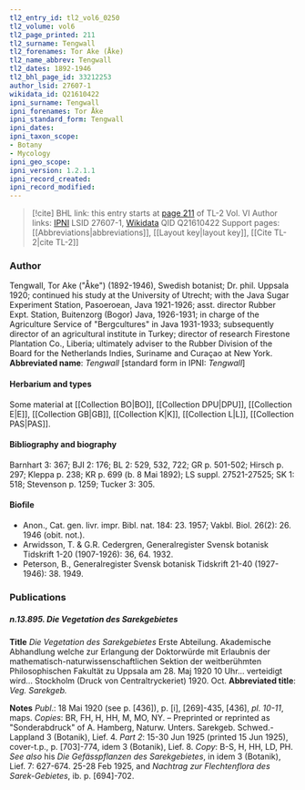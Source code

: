 ```yaml
---
tl2_entry_id: tl2_vol6_0250
tl2_volume: vol6
tl2_page_printed: 211
tl2_surname: Tengwall
tl2_forenames: Tor Ake (Åke)
tl2_name_abbrev: Tengwall
tl2_dates: 1892-1946
tl2_bhl_page_id: 33212253
author_lsid: 27607-1
wikidata_id: Q21610422
ipni_surname: Tengwall
ipni_forenames: Tor Åke
ipni_standard_form: Tengwall
ipni_dates: 
ipni_taxon_scope: 
- Botany
- Mycology
ipni_geo_scope: 
ipni_version: 1.2.1.1
ipni_record_created: 
ipni_record_modified:
---
```


> [!cite] BHL link: this entry starts at [page 211](https://www.biodiversitylibrary.org/page/33212253) of TL-2 Vol. VI
> Author links: [IPNI](https://www.ipni.org/a/27607-1) LSID 27607-1, [Wikidata](https://www.wikidata.org/wiki/Q21610422) QID Q21610422
> Support pages: [[Abbreviations|abbreviations]], [[Layout key|layout key]], [[Cite TL-2|cite TL-2]]

### Author

Tengwall, Tor Ake ("Åke") (1892-1946), Swedish botanist; Dr. phil. Uppsala 1920; continued his study at the University of Utrecht; with the Java Sugar Experiment Station, Pasoeroean, Java 1921-1926; asst. director Rubber Expt. Station, Buitenzorg (Bogor) Java, 1926-1931; in charge of the Agriculture Service of "Bergcultures" in Java 1931-1933; subsequently director of an agricultural institute in Turkey; director of research Firestone Plantation Co., Liberia; ultimately adviser to the Rubber Division of the Board for the Netherlands Indies, Suriname and Curaçao at New York. 
**Abbreviated name**: *Tengwall* \[standard form in IPNI: *Tengwall*\]

#### Herbarium and types

Some material at [[Collection BO|BO]], [[Collection DPU|DPU]], [[Collection E|E]], [[Collection GB|GB]], [[Collection K|K]], [[Collection L|L]], [[Collection PAS|PAS]].

#### Bibliography and biography

Barnhart 3: 367; BJI 2: 176; BL 2: 529, 532, 722; GR p. 501-502; Hirsch p. 297; Kleppa p. 238; KR p. 699 (b. 8 Mai 1892); LS suppl. 27521-27525; SK 1: 518; Stevenson p. 1259; Tucker 3: 305.

#### Biofile

- Anon., Cat. gen. livr. impr. Bibl. nat. 184: 23. 1957; Vakbl. Biol. 26(2): 26. 1946 (obit. not.).
- Arwidsson, T. & G.R. Cedergren, Generalregister Svensk botanisk Tidskrift 1-20 (1907-1926): 36, 64. 1932.
- Peterson, B., Generalregister Svensk botanisk Tidskrift 21-40 (1927-1946): 38. 1949.

### Publications

##### n.13.895. Die Vegetation des Sarekgebietes

**Title**
*Die Vegetation des Sarekgebietes* Erste Abteilung. Akademische Abhandlung welche zur Erlangung der Doktorwürde mit Erlaubnis der mathematisch-naturwissenschaftlichen Sektion der weitberühmten Philosophischen Fakultät zu Uppsala am 28. Maj 1920 10 Uhr... verteidigt wird... Stockholm (Druck von Centraltryckeriet) 1920. Oct.
**Abbreviated title**: *Veg. Sarekgeb.*

**Notes**
*Publ*.: 18 Mai 1920 (see p. \[436\]), p. \[i\], \[269\]-435, \[436\], *pl. 10-11*, maps. *Copies*: BR, FH, H, HH, M, MO, NY. – Preprinted or reprinted as "Sonderabdruck" of A.
Hamberg, Naturw. Unters. Sarekgeb. Schwed.-Lappland 3 (Botanik), Lief. 4.
*Part 2*: 15-30 Jun 1925 (printed 15 Jun 1925), cover-t.p., p. \[703\]-774, idem 3 (Botanik), Lief. 8. *Copy*: B-S, H, HH, LD, PH.
*See also* his *Die Gefässpflanzen des Sarekgebietes*, in idem 3 (Botanik), Lief. 7: 627-674. 25-28 Feb 1925, and *Nachtrag zur Flechtenflora des Sarek-Gebietes*, ib. p. \[694\]-702.

